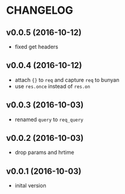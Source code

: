 # CHANGELOG

## v0.0.5 (2016-10-12)
* fixed get headers

## v0.0.4 (2016-10-12)
* attach `{}` to `req` and capture `req` to bunyan
* use `res.once` instead of `res.on`

## v0.0.3 (2016-10-03)
* renamed `query` to `req_query`

## v0.0.2 (2016-10-03)
* drop params and hrtime

## v0.0.1 (2016-10-03)
* inital version
